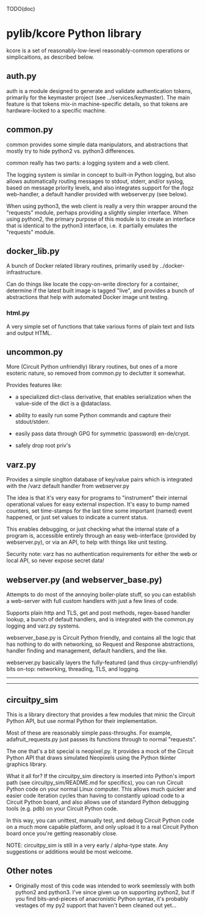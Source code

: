 
TODO(doc)

# pylib/kcore Python library

kcore is a set of reasonably-low-level reasonably-common operations or
simplicaitions, as described below.


## auth.py

auth is a module designed to generate and validate authentication tokens,
primarily for the keymaster project (see ../services/keymaster).  The main
feature is that tokens mix-in machine-specific details, so that tokens
are hardware-locked to a specific machine.


## common.py

common provides some simple data manipulators, and abstractions that mostly
try to hide python2 vs. python3 differences.

common really has two parts: a logging system and a web client.

The logging system is similar in concept to built-in Python logging, but also
allows automatically routing messages to stdout, stderr, and/or syslog, based
on message priority levels, and also integrates support for the /logz
web-handler, a default handler provided with webserver.py (see below).

When using python3, the web client is really a very thin wrapper around the
"requests" module, perhaps providing a slightly simpler interface.  When using
python2, the primary purpose of this module is to create an interface that is
identical to the python3 interface, i.e. it partially emulates the "requests"
module.


## docker_lib.py

A bunch of Docker related library routines, primarily used by
../docker-infrastructure.

Can do things like locate the copy-on-write directory for a container,
determine if the latest built image is tagged "live", and provides a bunch of
abstractions that help with automated Docker image unit testing.


### html.py

A very simple set of functions that take various forms of plain text and lists
and output HTML.


## uncommon.py

More (Circuit Python unfriendly) library routines, but ones of a more esoteric
nature, so removed from common.py to declutter it somewhat.

Provides features like:

  - a specialized dict-class derivative, that enables serialization when the
    value-side of the dict is a @dataclass.

  - ability to easily run some Python commands and capture their stdout/stderr.

  - easily pass data through GPG for symmetric (password) en-de/crypt.

  - safely drop root priv's


## varz.py

Provides a simple singlton database of key/value pairs which is integrated
with the /varz default handler from webserver.py

The idea is that it's very easy for programs to "instrument" their internal
operational values for easy external inspection.  It's easy to bump named
counters, set time-stamps for the last time some important (named) event
happened, or just set values to indicate a current status.

This enables debugging, or just checking what the internal state of a program
is, accessible entirely through an easy web-interface (provided by
webserver.py), or via an API, to help with things like unit testing.

Security note: varz has no authentication requirements for either the web or
local API, so never expose secret data!


## webserver.py (and webserver_base.py)

Attempts to do most of the annoying boiler-plate stuff, so you can establish a
web-server with full custom handlers with just a few lines of code.

Supports plain http and TLS, get and post methods, regex-based handler lookup,
a bunch of default handlers, and is integrated with the common.py logging and
varz.py systems.

webserver_base.py is Circuit Python friendly, and contains all the logic that
has nothing to do with networking, so Request and Response abstractions,
handler finding and management, default handlers, and the like.

webserver.py basically layers the fully-featured (and thus circpy-unfriendly)
bits on-top: networking, threading, TLS, and logging.


- - - 


- - - 
## circuitpy_sim

This is a library directory that provides a few modules that minic the Circuit
Python API, but use normal Python for their implementation.

Most of these are reasonably simple pass-throughs.  For example,
adafruit_requests.py just passes its functions through to normal "requests".

The one that's a bit special is neopixel.py.  It provides a mock of the
Circuit Python API that draws simulated Neopixels using the Python tkinter
graphics library.

What it all for?  If the circuitpy_sim directory is inserted into Python's
import path (see circuitpy_sim/README.md for specifics), you can run Circuit
Python code on your normal Linux computer.  This allows much quicker and
easier code iteration cycles than having to constantly upload code to a
Circuit Python board, and also allows use of standard Python debugging tools
(e.g. pdb) on your Circuit Python code.

In this way, you can unittest, manually test, and debug Circuit Python code on
a much more capable platform, and only upload it to a real Circuit Python
board once you're getting reasonably close.

NOTE: circuitpy_sim is still in a very early / alpha-type state.  Any
suggestions or additions would be most welcome.


## Other notes

- Originally most of this code was intended to work seemlessly with both
  python2 and python3.  I've since given up on supporting python2, but if you
  find bits-and-pieces of anacronistic Python syntax, it's probably vestages
  of my py2 support that haven't been cleaned out yet...
